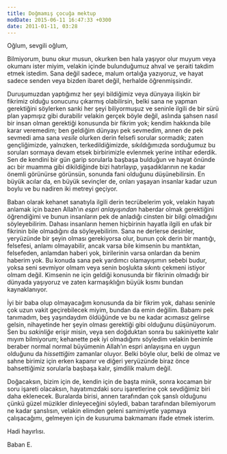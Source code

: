 ```yaml
---
title: Doğmamış çocuğa mektup
modDate: 2015-06-11 16:47:33 +0300
date: 2011-01-11, 03:28
---
```


Oğlum, sevgili oğlum,

Bilmiyorum, bunu okur musun, okurken ben hala yaşıyor olur muyum veya
okumanı ister miyim, velakin içinde bulunduğumuz ahval ve şeraiti
takdim etmek istedim. Sana değil sadece, malum ortalığa yazıyoruz, ve
hayat sadece senden veya bizden ibaret değil, herhalde öğrenmişsindir.

Duruşumuzdan yaptığımız her şeyi bildiğimiz veya dünyaya ilişkin bir
fikrimiz olduğu sonucunu çıkarmış olabilirsin, belki sana ne yapman
gerektiğini söylerken sanki her şeyi biliyormuşuz ve seninle ilgili de
bir sürü plan yapmışız gibi durabilir velakin gerçek böyle değil,
aslında şahsen nasıl bir insan olman gerektiği konusunda bir fikrim
yok; kendim hakkında bile karar veremedim; ben geldiğim dünyayı pek
sevmedim, annen de pek sevmedi ama sana *vesile* olurken derin felsefi
sorular sormadık; zaten gençliğimizde, yalnızken, terkedildiğimizde,
sıkıldığımızda sorduğumuz bu soruları sormaya devam etsek birbirimizle
evlenmek yerine intihar ederdik. Sen de kendini bir gün garip
sorularla başbaşa bulduğun ve hayat önünde acı bir muamma gibi
dikildiğinde bizi hatırlayıp, yaşadıklarının ne kadar önemli görünürse
görünsün, sonunda fani olduğunu düşünebilirsin. En büyük acılar da, en
büyük sevinçler de, onları yaşayan insanlar kadar uzun boylu ve bu
nadiren iki metreyi geçiyor.

Baban olarak kehanet sanatıyla ilgili derin tecrübelerim yok, velakin
hayatı anlamak için bazen Allah’ın *espri anlayışından* haberdar olmak
gerektiğini öğrendiğimi ve bunun insanların pek de anladığı cinsten
bir bilgi olmadığını söyleyebilirim. Dahası insanların hemen
hiçbirinin hayatla ilgili en ufak bir fikrinin bile olmadığını da
söyleyebilirim.  Sana ne derlerse desinler, yeryüzünde bir şeyin
olması gerekiyorsa olur, bunun çok derin bir mantığı, felsefesi,
anlamı olmayabilir, ancak varsa bile kimsenin bu mantıktan,
felsefeden, anlamdan haberi yok, birilerinin varsa onlardan da benim
haberim yok. Bu konuda sana pek yardımcı olamayışımın sebebi budur,
yoksa seni sevmiyor olmam veya senin boşlukta sıkıntı çekmeni istiyor
olmam değil. Kimsenin ne için geldiği konusunda bir fikrinin olmadığı
bir dünyada yaşıyoruz ve zaten karmaşıklığın büyük kısmı bundan
kaynaklanıyor.

İyi bir baba olup olmayacağım konusunda da bir fikrim yok, dahası
seninle çok uzun vakit geçirebilecek miyim, bundan da emin değilim.
Babamı pek tanımadım, beş yaşındaydım öldüğünde ve bu ne kadar
acımasız gelirse gelsin, nihayetinde her şeyin olması gerektiği gibi
olduğunu düşünüyorum. Sen bu *sakinliğe* erişir misin, veya sen
doğduktan sonra bu sakiniyette kalır mıyım bilmiyorum; kehanette pek
iyi olmadığımı söyledim velakin benimle beraber normal normal
büyümenin Allah’ın espri anlayışına en uygun olduğunu da *hissettiğim*
zamanlar oluyor. Belki böyle olur, belki de olmaz ve sahne birimiz
için erken kapanır ve diğeri yeryüzünde biraz önce bahsettiğimiz
sorularla başbaşa kalır, şimdilik malum değil.

Doğacaksın, bizim için de, kendin için de başta minik, sonra kocaman
bir soru işareti olacaksın, hayatımızdaki soru işaretlerine çok
sevdiğimiz biri daha eklenecek. Buralarda birisi, annen tarafından çok
şanslı olduğunu çünkü güzel müzikler dinleyeceğini söyledi, baban
tarafından bilemiyorum ne kadar şanslısın, velakin elimden geleni
samimiyetle yapmaya çalışacağımı, gelmeyen için de kusuruma bakmamanı
ifade etmek isterim.

Hadi hayırlısı.

Baban E.
